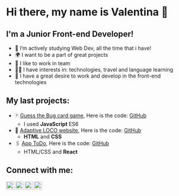 # Hi there, my name is Valentina 👋


## I'm a Junior Front-end Developer!

- 🚀 I’m actively studying Web Dev, all the time that i have!
- 🌍 I want to be a part of great projects
- 🐝 I like to work in team
- 👨‍💻 I have interests in: technologies, travel and language learning
- 💪 I have a great desire to work and develop in the front-end technologies

## My last projects:
- 🃏 [Guess the Bug card game](https://deminavalentina22.github.io/game/), Here is the code: [GitHub](https://github.com/deminavalentina22/game)
  - I used **JavaScript** ES6
- 👜 [Adaptive LOCO website](https://deminavalentina22.github.io/project_LOCO/), Here is the code: [GitHub](https://github.com/deminavalentina22/project_LOCO)
  - **HTML** and **CSS** 
- 🖇 [App ToDo](https://todovalya.vercel.app/), Here is the code: [GitHub](https://github.com/deminavalentina22/todovalya)
  - HTML/CSS and **React**

## Connect with me:

[<img align="left" alt="deminavalentina22" width="22px" src="https://image.flaticon.com/icons/png/512/25/25231.png" />][profile]
[<img align="left" alt="itsvalyadm | Instagram" width="22px" src="https://cdn.jsdelivr.net/npm/simple-icons@v3/icons/instagram.svg" />][instagram]
[<img align="left" alt="vi_valenti | Instagram" width="22px" src="https://cdn.icon-icons.com/icons2/1121/PNG/512/1486147202-social-media-circled-network10_79475.png" />][vk]
[<img align="left" alt="valyadm | Instagram" width="22px" src="https://cdn1.iconfinder.com/data/icons/andriod-app-logo/32/icon_telegram-512.png" />][telegram]







[profile]: https://github.com/deminavalentina22
[instagram]: https://instagram.com/itsvalyadm
[vk]: https://vk.com/141136702
[telegram]: https://t.me/im_valyademina
